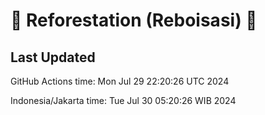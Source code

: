 
# 🌳 Reforestation (Reboisasi) 🌲

## Last Updated

GitHub Actions time: Mon Jul 29 22:20:26 UTC 2024

Indonesia/Jakarta time: Tue Jul 30 05:20:26 WIB 2024
